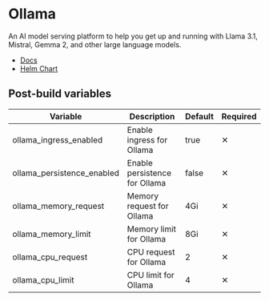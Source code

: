 # Ollama

An AI model serving platform to help you get up and running with Llama 3.1, Mistral, Gemma 2, and other large language models.

- [Docs](https://github.com/ollama/ollama/tree/main/docs)
- [Helm Chart](https://github.com/otwld/ollama-helm)

## Post-build variables

| Variable                   | Description                   | Default | Required |
| -------------------------- | ----------------------------- | ------- | -------- |
| ollama_ingress_enabled     | Enable ingress for Ollama     | true    | ✕        |
| ollama_persistence_enabled | Enable persistence for Ollama | false   | ✕        |
| ollama_memory_request      | Memory request for Ollama     | 4Gi     | ✕        |
| ollama_memory_limit        | Memory limit for Ollama       | 8Gi     | ✕        |
| ollama_cpu_request         | CPU request for Ollama        | 2       | ✕        |
| ollama_cpu_limit           | CPU limit for Ollama          | 4       | ✕        |
